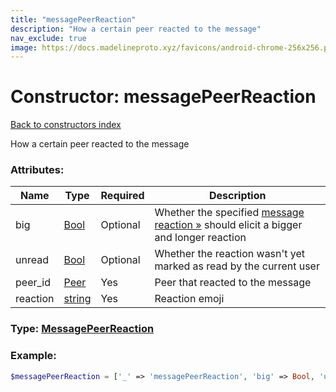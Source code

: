 ```yaml
---
title: "messagePeerReaction"
description: "How a certain peer reacted to the message"
nav_exclude: true
image: https://docs.madelineproto.xyz/favicons/android-chrome-256x256.png
---
```

# Constructor: messagePeerReaction  
[Back to constructors index](/API_docs/constructors/index.html)



How a certain peer reacted to the message

### Attributes:

| Name     |    Type       | Required | Description |
|----------|---------------|----------|-------------|
|big|[Bool](/API_docs/types/Bool.html) | Optional|Whether the specified [message reaction »](https://core.telegram.org/api/reactions) should elicit a bigger and longer reaction|
|unread|[Bool](/API_docs/types/Bool.html) | Optional|Whether the reaction wasn't yet marked as read by the current user|
|peer\_id|[Peer](/API_docs/types/Peer.html) | Yes|Peer that reacted to the message|
|reaction|[string](/API_docs/types/string.html) | Yes|Reaction emoji|



### Type: [MessagePeerReaction](/API_docs/types/MessagePeerReaction.html)


### Example:

```php
$messagePeerReaction = ['_' => 'messagePeerReaction', 'big' => Bool, 'unread' => Bool, 'peer_id' => Peer, 'reaction' => 'string'];
```  
